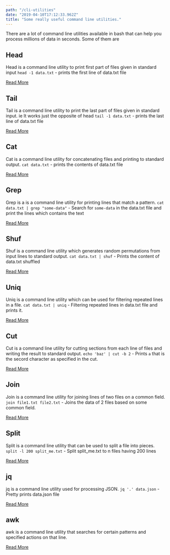 ```yaml
---
path: "/cli-utilities"
date: "2019-04-10T17:12:33.962Z"
title: "Some really useful command line utilities."
---
```


There are a lot of command line utilities available in bash that can help you process millions of data in seconds. Some of them are

## Head
Head is a command line utility to print first part of files given in standard input
`head -1 data.txt` - prints the first line of data.txt file

[Read More](https://shapeshed.com/unix-head/)

## Tail
Tail is a command line utility to print the last part of files given in standard input. ie It works just the opposite of head
`tail -1 data.txt` - prints the last line of data.txt file

[Read More](https://shapeshed.com/unix-tail/)

## Cat
Cat is a command line utility for concatenating files and printing to standard output.
`cat data.txt` - prints the contents of data.txt file

[Read More](https://shapeshed.com/unix-cat/)

## Grep
Grep is a is a command line utility for printing lines that match a pattern.
`cat data.txt | grep "some-data"` - Search for `some-data` in the data.txt file and print the lines which contains the text

[Read More](https://shapeshed.com/unix-grep/)

## Shuf
Shuf is a command line utility which generates random permutations from input lines to standard output.
`cat data.txt | shuf` - Prints the content of data.txt shuffled

[Read More](https://shapeshed.com/unix-shuf/)

## Uniq
Uniq is a command line utility which can be used for filtering repeated lines in a file.
`cat data.txt | uniq` - Filtering repeated lines in data.txt file and prints it. 

[Read More](https://shapeshed.com/unix-uniq/)

## Cut
Cut is a command line utility for cutting sections from each line of files and writing the result to standard output.
`echo 'baz' | cut -b 2` - Prints `a` that is the secord character as specified in the cut.

[Read More](https://shapeshed.com/unix-cut/)

## Join
Join is a command line utility for joining lines of two files on a common field. 
`join file1.txt file2.txt` - Joins the data of 2 files based on some common field.

[Read More](https://shapeshed.com/unix-join/)

## Split
Split is a command line utility that can be used to split a file into pieces.
`split -l 200 split_me.txt` - Split split_me.txt to n files having 200 lines

[Read More](https://www.folkstalk.com/2012/06/split-command-examples-in-unix-linux.html)

## jq
jq is a command line utility used for processing JSON.
`jq '.' data.json` - Pretty prints data.json file

[Read More](https://shapeshed.com/jq-json/)

## awk
awk is a command line utility that searches for certain patterns and specified actions on that line.

[Read More](https://www.gnu.org/software/gawk/manual/gawk.html#toc-Part-I_003a-The-awk-Language)
